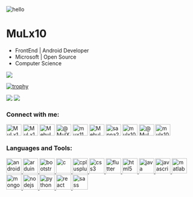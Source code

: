 ![hello](https://user-images.githubusercontent.com/23444642/99659283-a6f52500-2a86-11eb-9cbc-11479bc8d9f7.gif)

# MuLx10
- FrontEnd | Android Developer
- Microsoft | Open Source
- Computer Science

![](https://komarev.com/ghpvc/?username=MuLx10)

[![trophy](https://github-profile-trophy.vercel.app/?username=MuLx10&theme=flat)](https://github.com/ryo-ma/github-profile-trophy)


<p>
	
![](https://github-readme-stats.vercel.app/api?username=MuLx10&repo=github-readme-stats&show_icons=true&theme=vue-dark)
![](https://github-readme-stats.vercel.app/api/top-langs/?username=MuLx10&layout=compact&theme=vue-dark)

</p>


<h3 align="left">Connect with me:</h3>
<p align="left">
   <a href="https://twitter.com/nirala_mehul" target="blank"><img align="center" src="https://cdn.jsdelivr.net/npm/simple-icons@3.0.1/icons/twitter.svg" alt="MuLx10" height="30" width="40" /></a>
   <a href="https://linkedin.com/in/mulx10/" target="blank"><img align="center" src="https://cdn.jsdelivr.net/npm/simple-icons@3.0.1/icons/linkedin.svg" alt="MuLx10" height="30" width="40" /></a>
   <a href="https://stackoverflow.com/users/11770532/mehul-niralar" target="blank"><img align="center" src="https://cdn.jsdelivr.net/npm/simple-icons@3.0.1/icons/stackoverflow.svg" alt="Mehul Kumar Nirala" height="30" width="40" /></a>
   <a href="https://medium.com/@mehulnirala" target="blank"><img align="center" src="https://cdn.jsdelivr.net/npm/simple-icons@3.0.1/icons/medium.svg" alt="@MulX10" height="30" width="40" /></a>
   <a href="https://www.codechef.com/users/mux11" target="blank"><img align="center" src="https://cdn.jsdelivr.net/npm/simple-icons@3.1.0/icons/codechef.svg" alt="mux11" height="30" width="40" /></a>
   <a href="https://www.hackerrank.com/mulx10" target="blank"><img align="center" src="https://cdn.jsdelivr.net/npm/simple-icons@3.0.1/icons/hackerrank.svg" alt="Mehul" height="30" width="40" /></a>
   <a href="https://codeforces.com/profile/boto-octo-potato" target="blank"><img align="center" src="https://cdn.jsdelivr.net/npm/simple-icons@3.0.1/icons/codeforces.svg" alt="sapna2001" height="30" width="40" /></a>
   <a href="https://www.leetcode.com/mulx10" target="blank"><img align="center" src="https://cdn.jsdelivr.net/npm/simple-icons@3.0.1/icons/leetcode.svg" alt="mulx10" height="30" width="40" /></a>
   <a href="https://www.hackerearth.com/@MuLx10" target="blank"><img align="center" src="https://cdn.jsdelivr.net/npm/simple-icons@3.0.1/icons/hackerearth.svg" alt="@MuLx10" height="30" width="40" /></a>
   <a href="https://auth.geeksforgeeks.org/user/mulx10" target="blank"><img align="center" src="https://cdn.jsdelivr.net/npm/simple-icons@3.0.1/icons/geeksforgeeks.svg" alt="mulx10" height="30" width="40" /></a>
</p>


<h3 align="left">Languages and Tools:</h3>
<p align="left">
	<a href="https://developer.android.com" target="_blank"> <img src="https://devicons.github.io/devicon/devicon.git/icons/android/android-original-wordmark.svg" alt="android" width="40" height="40" /> </a>
	<a href="https://www.arduino.cc/" target="_blank"> <img src="https://cdn.worldvectorlogo.com/logos/arduino-1.svg" alt="arduino" width="40" height="40" /> </a>
	<a href="https://getbootstrap.com" target="_blank"> <img src="https://devicons.github.io/devicon/devicon.git/icons/bootstrap/bootstrap-plain.svg" alt="bootstrap" width="40" height="40" /> </a>
	<a href="https://www.cprogramming.com/" target="_blank"> <img src="https://devicons.github.io/devicon/devicon.git/icons/c/c-original.svg" alt="c" width="40" height="40" /> </a>
	<a href="https://www.w3schools.com/cpp/" target="_blank"> <img src="https://devicons.github.io/devicon/devicon.git/icons/cplusplus/cplusplus-original.svg" alt="cplusplus" width="40" height="40" /> </a>
	<a href="https://www.w3schools.com/css/" target="_blank"> <img src="https://devicons.github.io/devicon/devicon.git/icons/css3/css3-original-wordmark.svg" alt="css3" width="40" height="40" /> </a>
	<a href="https://flutter.dev" target="_blank"> <img src="https://www.vectorlogo.zone/logos/flutterio/flutterio-icon.svg" alt="flutter" width="40" height="40" /> </a>
	<a href="https://www.w3.org/html/" target="_blank"> <img src="https://devicons.github.io/devicon/devicon.git/icons/html5/html5-original-wordmark.svg" alt="html5" width="40" height="40" /> </a>
	<a href="https://www.java.com" target="_blank"> <img src="https://devicons.github.io/devicon/devicon.git/icons/java/java-original-wordmark.svg" alt="java" width="40" height="40" /> </a>
	<a href="https://developer.mozilla.org/en-US/docs/Web/JavaScript" target="_blank"> <img src="https://devicons.github.io/devicon/devicon.git/icons/javascript/javascript-original.svg" alt="javascript" width="40" height="40" /> </a>
	<a href="https://www.mathworks.com/" target="_blank"> <img src="https://raw.githubusercontent.com/simple-icons/simple-icons/master/icons/mathworks.svg" alt="matlab" width="40" height="40" /> </a>
	<a href="https://www.mongodb.com/" target="_blank"> <img src="https://devicons.github.io/devicon/devicon.git/icons/mongodb/mongodb-original-wordmark.svg" alt="mongodb" width="40" height="40" /> </a>
	<a href="https://nodejs.org" target="_blank"> <img src="https://devicons.github.io/devicon/devicon.git/icons/nodejs/nodejs-original-wordmark.svg" alt="nodejs" width="40" height="40" /> </a>
	<a href="https://www.python.org" target="_blank"> <img src="https://devicons.github.io/devicon/devicon.git/icons/python/python-original.svg" alt="python" width="40" height="40" /> </a>
	<a href="https://reactjs.org/" target="_blank"> <img src="https://devicons.github.io/devicon/devicon.git/icons/react/react-original-wordmark.svg" alt="react" width="40" height="40" /> </a>
	<a href="https://sass-lang.com" target="_blank"> <img src="https://devicons.github.io/devicon/devicon.git/icons/sass/sass-original.svg" alt="sass" width="40" height="40" /> </a>
</p>
